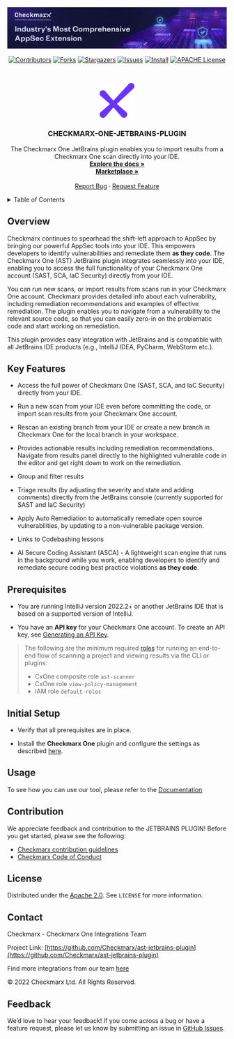<img src="https://raw.githubusercontent.com/Checkmarx/ci-cd-integrations/main/.images/PluginBanner.jpg">
<br />
<div align="center">

[![Contributors][contributors-shield]][contributors-url]
[![Forks][forks-shield]][forks-url]
[![Stargazers][stars-shield]][stars-url]
[![Issues][issues-shield]][issues-url]
[![Install][install-shield]][install-url]
[![APACHE License][license-shield]][license-url]

</div>
<br />

<p align="center">
  <a href="https://github.com/Checkmarx/ast-jetbrains-plugin">
    <img src="https://raw.githubusercontent.com/Checkmarx/ci-cd-integrations/main/.images/cx-icon-logo.svg" alt="Logo" width="80" height="80" />
  </a>

<h3 align="center">CHECKMARX-ONE-JETBRAINS-PLUGIN</h3>

<p align="center">
    The Checkmarx One JetBrains plugin enables you to import results from a Checkmarx One scan directly into your IDE.
    <br />
    <a href="https://checkmarx.com/resource/documents/en/34965-68733-checkmarx-one-jetbrains-plugin.html"><strong>Explore the docs »</strong></a>
    <br />
    <a href="https://plugins.jetbrains.com/plugin/17672-checkmarx-ast"><strong>Marketplace »</strong></a>
    <br />
    <br />
    <a href="https://github.com/Checkmarx/ast-jetbrains-plugin/issues/new">Report Bug</a>
    ·
    <a href="https://github.com/Checkmarx/ast-jetbrains-plugin/issues/new">Request Feature</a>
  </p>
</p>



<!-- TABLE OF CONTENTS -->
<details>
  <summary>Table of Contents</summary>
  <ol>
    <li><a href="#Overview">Overview</a></li>
    <li><a href="#key-features">Key Features</a></li>
    <li><a href="#prerequisites">Prerequisites</a></li>
    <li><a href="#initial Setup">Initial Setup</a></li>
    <li><a href="#usage">Usage</a></li>
    <li><a href="#contributing">Contributing</a></li>
    <li><a href="#license">License</a></li>
    <li><a href="#contact">Contact</a></li>
    <li><a href="#feedback">Feedback</a></li>
  </ol>
</details>



<!-- Overview -->
## Overview

Checkmarx continues to spearhead the shift-left approach to AppSec by bringing our powerful AppSec tools into your IDE. This empowers developers to identify vulnerabilities and remediate them **as they code**. The Checkmarx One (AST) JetBrains plugin integrates seamlessly into your IDE, enabling you to access the full functionality of your Checkmarx One account (SAST, SCA, IaC Security) directly from your IDE.

You can run new scans, or import results from scans run in your Checkmarx One account. Checkmarx provides detailed info about each vulnerability, including remediation recommendations and examples of effective remediation. The plugin enables you to navigate from a vulnerability to the relevant source code, so that you can easily zero-in on the problematic code and start working on remediation.

This plugin provides easy integration with JetBrains and is compatible with all JetBrains IDE products (e.g., IntelliJ IDEA, PyCharm, WebStorm etc.).

<!-- Key Features -->
## Key Features

-   Access the full power of Checkmarx One (SAST, SCA, and IaC Security) directly from your IDE.

-   Run a new scan from your IDE even before committing the code, or import scan results from your Checkmarx One account.
-   Rescan an existing branch from your IDE or create a new branch in Checkmarx One for the local branch in your workspace.

-   Provides actionable results including remediation recommendations. Navigate from results panel directly to the highlighted vulnerable code in the editor and get right down to work on the remediation.

-   Group and filter results

-   Triage results (by adjusting the severity and state and adding comments) directly from the JetBrains console (currently supported for SAST and IaC Security)

-   Apply Auto Remediation to automatically remediate open source vulnerabilities, by updating to a non-vulnerable package version.

-   Links to Codebashing lessons

-   AI Secure Coding Assistant (ASCA) - A lightweight scan engine that runs in the background while you work, enabling developers to identify and remediate secure coding best practice violations  **as they code**.

<!-- Prerequisites -->
## Prerequisites

-   You are running IntelliJ version 2022.2+ or another JetBrains IDE that is based on a supported version of IntelliJ.

-   You have an **API key** for your Checkmarx One account. To create an
    API key, see [Generating an API Key](https://checkmarx.com/resource/documents/en/34965-68618-generating-an-api-key.html).
> The following are the minimum required  [roles](https://docs.checkmarx.com/en/34965-68603-managing-roles.html "Managing Roles")  for running an end-to-end flow of scanning a project and viewing results via the CLI or plugins:
> -   CxOne composite role  `ast-scanner`
> -   CxOne role  `view-policy-management`
> -   IAM role  `default-roles`

<!-- Initial Setup -->
## Initial Setup


-   Verify that all prerequisites are in place.

-   Install the **Checkmarx One** plugin and configure the settings as
    described [here](https://checkmarx.com/resource/documents/en/34965-68734-installing-and-setting-up-the-checkmarx-one-jetbrains-plugin.html).

<!-- Usage -->
## Usage

To see how you can use our tool, please refer to the [Documentation](https://checkmarx.com/resource/documents/en/34965-68733-checkmarx-one-jetbrains-plugin.html)

<!-- Contribution -->
## Contribution

We appreciate feedback and contribution to the JETBRAINS PLUGIN! Before you get started, please see the following:

- [Checkmarx contribution guidelines](docs/contributing.md)
- [Checkmarx Code of Conduct](docs/code_of_conduct.md)

<!-- LICENSE -->
## License
Distributed under the [Apache 2.0](LICENSE). See `LICENSE` for more information.

<!-- CONTACT -->
## Contact

Checkmarx - Checkmarx One Integrations Team

Project Link: [https://github.com/Checkmarx/ast-jetbrains-plugin](https://github.com/Checkmarx/ast-jetbrains-plugin)

Find more integrations from our team [here](https://github.com/Checkmarx/ci-cd-integrations#checkmarx-ast-integrations)


© 2022 Checkmarx Ltd. All Rights Reserved.

<!-- FEEDBACK -->
## Feedback
We’d love to hear your feedback! If you come across a bug or have a feature request, please let us know by submitting an issue in [GitHub Issues](https://github.com/Checkmarx/ast-jetbrains-plugin/issues).

<!-- MARKDOWN LINKS & IMAGES -->
<!-- https://www.markdownguide.org/basic-syntax/#reference-style-links -->
[contributors-shield]: https://img.shields.io/github/contributors/Checkmarx/ast-jetbrains-plugin.svg
[contributors-url]: https://github.com/Checkmarx/ast-jetbrains-plugin/graphs/contributors
[forks-shield]: https://img.shields.io/github/forks/Checkmarx/ast-jetbrains-plugin.svg
[forks-url]: https://github.com/Checkmarx/ast-jetbrains-plugin/network/members
[stars-shield]: https://img.shields.io/github/stars/Checkmarx/ast-jetbrains-plugin.svg
[stars-url]: https://github.com/Checkmarx/ast-jetbrains-plugin/stargazers
[issues-shield]: https://img.shields.io/github/issues/Checkmarx/ast-jetbrains-plugin.svg
[issues-url]: https://github.com/Checkmarx/ast-jetbrains-plugin/issues
[license-shield]: https://img.shields.io/github/license/Checkmarx/ast-jetbrains-plugin.svg
[license-url]: https://github.com/Checkmarx/ast-jetbrains-plugin/blob/main/LICENSE
[install-shield]: https://img.shields.io/jetbrains/plugin/d/17672-checkmarx-ast
[install-url]: https://plugins.jetbrains.com/plugin/17672-checkmarx-ast
